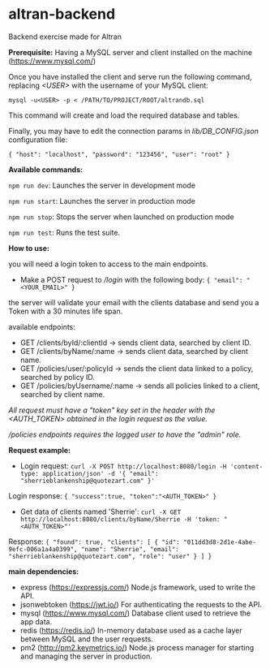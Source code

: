# altran-backend
Backend exercise made for Altran


**Prerequisite:** 
Having a MySQL server and client installed on the machine (https://www.mysql.com/)

Once you have installed the client and serve run the following command, replacing *\<USER\>* with the username of your MySQL client:
  
`mysql -u<USER> -p < /PATH/TO/PROJECT/ROOT/altrandb.sql`

This command will create and load the required database and tables.

Finally, you may have to edit the connection params in *lib/DB_CONFIG.json* configuration file:

`
{
    "host": "localhost",
    "password": "123456",
    "user": "root"
}
`


**Available commands:**

`npm run dev`: Launches the server in development mode

`npm run start`: Launches the server in production mode

`npm run stop`: Stops the server when launched on production mode

`npm run test`: Runs the test suite.


**How to use:**

you will need a login token to access to the main endpoints.

- Make a POST request to */login* with the following body:
`{
  "email": "<YOUR_EMAIL>"
 }`
 
 the server will validate your email with the clients database and send you a Token with a 30 minutes life span.
 
 available endpoints:
 
 - GET /clients/byId/:clientId -> sends client data, searched by client ID.
 - GET /clients/byName/:name -> sends client data, searched by client name.
 - GET /policies/user/:policyId -> sends the client data linked to a policy, searched by policy ID.
 - GET /policies/byUsername/:name -> sends all policies linked to a client, searched by client name.
 
 *All request must have a "token" key set in the header with the <AUTH_TOKEN> obtained in the login request as the value.*
 
 */policies endpoints requires the logged user to have the "admin" role.*


**Request example:**

- Login request:
`curl -X POST http://localhost:8080/login -H 'content-type: application/json' -d '{	"email": "sherrieblankenship@quotezart.com" }'`

Login response: `{
  "success":true,
  "token":"<AUTH_TOKEN>"
}`

- Get data of clients named 'Sherrie':
`curl -X GET http://localhost:8080/clients/byName/Sherrie -H 'token: "<AUTH_TOKEN>"'`

Response: `{
    "found": true,
    "clients": [
        {
            "id": "011dd3d8-2d1e-4abe-9efc-006a1a4a0399",
            "name": "Sherrie",
            "email": "sherrieblankenship@quotezart.com",
            "role": "user"
        }
    ]
}`


**main dependencies:**

- express (https://expressjs.com/) Node.js framework, used to write the API.
- jsonwebtoken (https://jwt.io/) For authenticating the requests to the API.
- mysql (https://www.mysql.com/) Database client used to retrieve the app data.
- redis (https://redis.io/) In-memory database used as a cache layer between MySQL and the user requests.
- pm2 (http://pm2.keymetrics.io/) Node.js process manager for starting and managing the server in production.
